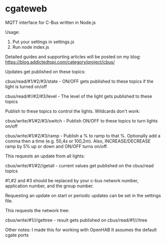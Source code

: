 cgateweb
========

MQTT interface for C-Bus written in Node.js

Usage:

1) Put your settings in settings.js
2) Run node index.js

Detailed guides and supporting articles will be posted on my blog: https://blog.addictedtopi.com/category/project/cbus/

Updates get published on these topics:

cbus/read/#1/#2/#3/state  -  ON/OFF gets published to these topics if the light is turned on/off

cbus/read/#!/#2/#3/level  -  The level of the light gets published to these topics

Publish to these topics to control the lights. Wildcards don't work:

cbus/write/#1/#2/#3/switch  -  Publish ON/OFF to these topics to turn lights on/off

cbus/write/#1/#2/#3/ramp  -  Publish a % to ramp to that %. Optionally add a comma then a time (e.g. 50,4s or 100,2m). Also, INCREASE/DECREASE ramp by 5% up or down and ON/OFF turns on/off.

This requests an update from all lights:

cbus/write/#1/#2//getall - current values get published on the cbus/read topics

 #1,#2 and #3 should be replaced by your c-bus network number, application number, and the group number.

Requesting an update on start or periodic updates can be set in the settings file.

This requests the network tree:

cbus/write/#1///gettree - result gets published on cbus/read/#1///tree

Other notes:
I made this for working with OpenHAB
It assumes the default cgate ports
